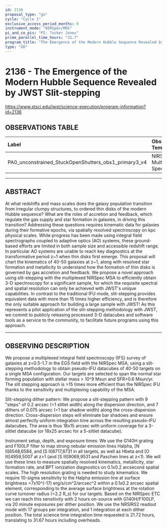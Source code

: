 ```yaml
---
id: 2136
proposal_type: "go"
cycle: "Cycle 1"
exclusive_access_period_months: 0
instrument_mode: "NIRSpec/MOS"
pi_and_co_pis: "PI: Tucker Jones"
prime_parallel_time_hours: "31.7"
program_title: "The Emergence of the Modern Hubble Sequence Revealed by JWST Slit-stepping"
type: "GO"
---
```

# 2136 - The Emergence of the Modern Hubble Sequence Revealed by JWST Slit-stepping
https://www.stsci.edu/jwst/science-execution/program-information?id=2136
## OBSERVATIONS TABLE
| Label                                       | Observing Template              | Science Target                            |
| :------------------------------------------ | :------------------------------ | :---------------------------------------- |
| PA0_unconstrained_StuckOpenShutters_obs1_primary3_v4 | NIRSpec MultiObject Spectroscopy | (2) CAT.LMASSGT9P0.LSFRGT-UPDATED |

---

## ABSTRACT

At what redshifts and mass scales does the galaxy population transition from irregular clumpy structures, to ordered thin disks of the modern Hubble sequence? What are the roles of accretion and feedback, which regulate the gas supply and star formation in galaxies, in driving this transition?
Addressing these questions requires kinematic data for galaxies during their formative epochs, via spatially resolved spectroscopy on kpc physical scales. While progress has been made using integral field spectrographs coupled to adaptive optics (AO) systems, these ground-based efforts are limited in both sample size and accessible redshift range. In particular AO systems are unable to reach key diagnostics at the transformative period z~1 when thin disks first emerge. This proposal will chart the kinematics of 40-50 galaxies at z~1, along with resolved star formation and metallicity to understand how the formation of thin disks is governed by gas accretion and feedback.
We propose a novel approach using slit-stepping with the multiplexed NIRSpec MSA to efficiently obtain 3-D spectroscopy for a significant sample, for which the requisite spectral and spatial resolution can only be achieved with JWST's unique capabilities. In contrast to the traditional IFU mode, slit-stepping provides equivalent data with more than 15 times higher efficiency, and is therefore the only suitable approach for building a large sample with JWST! As this represents a pilot application of the slit-stepping methodology with JWST, we commit to publicly releasing processed 3-D datacubes and software tools as a service to the community, to facilitate future programs using this approach.

---

## OBSERVING DESCRIPTION

We propose a multiplexed integral field spectroscopy (IFS) survey of galaxies at z=0.5-1.7 in the EGS field with the NIRSpec MSA, using a slit-stepping methodology to obtain pseudo-IFU datacubes of 40-50 targets on a single MSA configuration. Our targets are selected to span the normal star forming population with stellar mass > 10^9 Msun and SFR>0.6 Msun/yr. The slit stepping approach is >15 times more efficient than the NIRSpec IFU thanks to the sensitivity and multiplexing capability of the MSA.

Slit-stepping dither pattern:
We propose a slit-stepping pattern with 9 "steps" of 0.2 arcsec (=1 slitlet width) along the dispersion direction, and 7 dithers of 0.075 arcsec (=1 bar shadow width) along the cross-dispersion direction. Cross-dispersion steps will eliminate bar shadows and ensure almost perfectly uniform integration time across the resulting pseudo-IFU datacubes. The area is thus 18x15 arcsec with uniform coverage for a 3-slitlet datacube (or 18x25 arcsec for a 5-slitlet datacube).

Instrument setup, depth, and exposure times:
We use the G140H grating and F100LP filter to map strong nebular emission lines Halpha, [N II]6548,6584, and [S II]6717,6731 in all targets, as well as Hbeta and [O III]4959,5007 at z>1 (and [S III]9069,9531 and Paschen lines at z<1). We will use these lines to measure spatially resolved kinematics, metallicity, star formation rate, and BPT ionization diagnostics on 0.1x0.2 arcsecond spatial scales. The high resolution grating is needed to study kinematics.
We require 10-sigma sensitivity to the Halpha emission line at surface brightness =7x10^(-17) erg/s/cm^2/arcsec^2 within a 0.1x0.2 arcsec spatial element, corresponding to the average surface brightness at the rotation curve turnover radius (=2.2 R_s) for our targets. Based on the NIRSpec ETC we can reach this sensitivity with 2 hours on-source with G140H/F100LP, via 20 minute exposures per dither position. We use the NRSIRS2 readout mode with 17 groups per integration, and 1 integration at each dither position. The total science time integration time requested is 21.72 hours, translating to 31.67 hours including overheads.